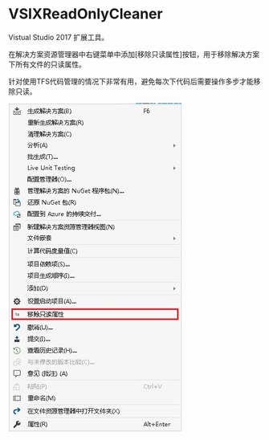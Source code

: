 # VSIXReadOnlyCleaner
Vistual Studio 2017 扩展工具。

在解决方案资源管理器中右键菜单中添加[移除只读属性]按钮，用于移除解决方案下所有文件的只读属性。

针对使用TFS代码管理的情况下非常有用，避免每次下代码后需要操作多步才能移除只读。


![image](https://github.com/Axlingking/VSIXReadOnlyCleaner/blob/master/images/example_01.jpg)
